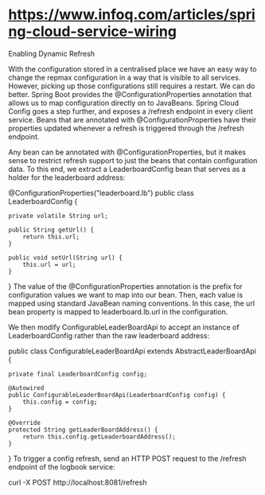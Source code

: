 

# https://www.infoq.com/articles/spring-cloud-service-wiring

Enabling Dynamic Refresh

With the configuration stored in a centralised place we have an easy way to change the repmax configuration in a way that is visible to all services. However, picking up those configurations still requires a restart. We can do better. Spring Boot provides the @ConfigurationProperties annotation that allows us to map configuration directly on to JavaBeans. Spring Cloud Config goes a step further, and exposes a /refresh endpoint in every client service. Beans that are annotated with @ConfigurationProperties have their properties updated whenever a refresh is triggered through the /refresh endpoint.

Any bean can be annotated with @ConfigurationProperties, but it makes sense to restrict refresh support to just the beans that contain configuration data. To this end, we extract a LeaderboardConfig bean that serves as a holder for the leaderboard address:

@ConfigurationProperties("leaderboard.lb")
public class LeaderboardConfig {

    private volatile String url;

    public String getUrl() {
        return this.url;
    }

    public void setUrl(String url) {
        this.url = url;
    }
}
The value of the @ConfigurationProperties annotation is the prefix for configuration values we want to map into our bean. Then, each value is mapped using standard JavaBean naming conventions. In this case, the url bean property is mapped to leaderboard.lb.url in the configuration.

We then modify ConfigurableLeaderBoardApi to accept an instance of LeaderboardConfig rather than the raw leaderboard address:

public class ConfigurableLeaderBoardApi extends AbstractLeaderBoardApi {

    private final LeaderboardConfig config;

    @Autowired
    public ConfigurableLeaderBoardApi(LeaderboardConfig config) {
        this.config = config;
    }

    @Override
    protected String getLeaderBoardAddress() {
        return this.config.getLeaderboardAddress();
    }
}
To trigger a config refresh, send an HTTP POST request to the /refresh endpoint of the logbook service:

curl -X POST http://localhost:8081/refresh